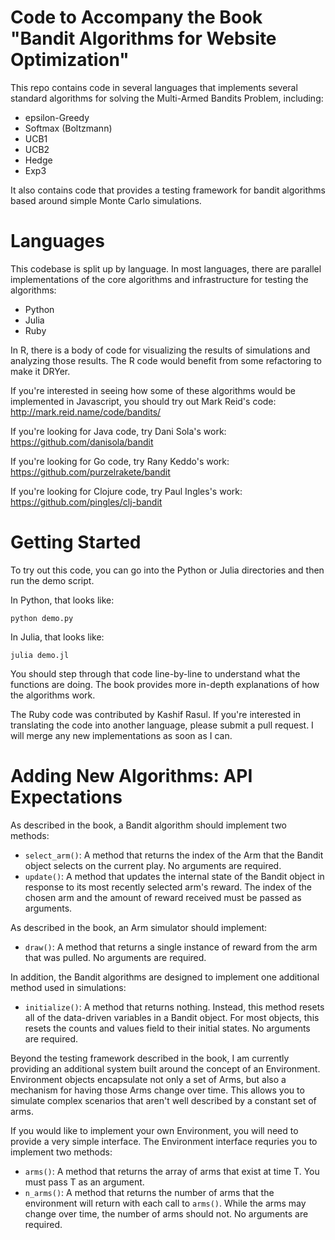# Code to Accompany the Book "Bandit Algorithms for Website Optimization"

This repo contains code in several languages that implements several standard algorithms for solving the Multi-Armed Bandits Problem, including:

* epsilon-Greedy
* Softmax (Boltzmann)
* UCB1
* UCB2
* Hedge
* Exp3

It also contains code that provides a testing framework for bandit algorithms based around simple Monte Carlo simulations.

# Languages

This codebase is split up by language. In most languages, there are parallel implementations of the core algorithms and infrastructure for testing the algorithms:

* Python
* Julia
* Ruby

In R, there is a body of code for visualizing the results of simulations and analyzing those results. The R code would benefit from some refactoring to make it DRYer.

If you're interested in seeing how some of these algorithms would be implemented in Javascript, you should try out Mark Reid's code: http://mark.reid.name/code/bandits/

If you're looking for Java code, try Dani Sola's work: https://github.com/danisola/bandit

If you're looking for Go code, try Rany Keddo's work: https://github.com/purzelrakete/bandit

If you're looking for Clojure code, try Paul Ingles's work: https://github.com/pingles/clj-bandit

# Getting Started

To try out this code, you can go into the Python or Julia directories and then run the demo script.

In Python, that looks like:

    python demo.py

In Julia, that looks like:

    julia demo.jl

You should step through that code line-by-line to understand what the functions are doing. The book provides more in-depth explanations of how the algorithms work.

The Ruby code was contributed by Kashif Rasul. If you're interested in translating the code into another language, please submit a pull request. I will merge any new implementations as soon as I can.

# Adding New Algorithms: API Expectations

As described in the book, a Bandit algorithm should implement two methods:

* `select_arm()`: A method that returns the index of the Arm that the Bandit object selects on the current play. No arguments are required.
* `update()`: A method that updates the internal state of the Bandit object in response to its most recently selected arm's reward. The index of the chosen arm and the amount of reward received must be passed as arguments.

As described in the book, an Arm simulator should implement:

* `draw()`: A method that returns a single instance of reward from the arm that was pulled. No arguments are required.

In addition, the Bandit algorithms are designed to implement one additional method used in simulations:

* `initialize()`: A method that returns nothing. Instead, this method resets all of the data-driven variables in a Bandit object. For most objects, this resets the counts and values field to their initial states. No arguments are required.

Beyond the testing framework described in the book, I am currently providing an additional system built around the concept of an Environment. Environment objects encapsulate not only a set of Arms, but also a mechanism for having those Arms change over time. This allows you to simulate complex scenarios that aren't well described by a constant set of arms.

If you would like to implement your own Environment, you will need to provide a very simple interface. The Environment interface requries you to implement two methods:

* `arms()`: A method that returns the array of arms that exist at time T. You must pass T as an argument.
* `n_arms()`: A method that returns the number of arms that the environment will return with each call to `arms()`. While the arms may change over time, the number of arms should not. No arguments are required.
